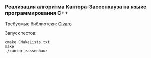 ### Реализация алгоритма Кантора-Зассенхауза на языке программирования C++
Требуемые библиотеки: [Givaro](https://github.com/linbox-team/givaro/)

Запуск тестов: 
```
cmake CMakeLists.txt
make
./cantor_zassenhauz
```
